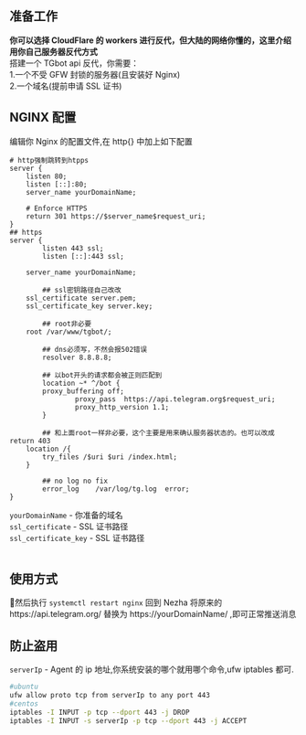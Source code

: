 ## 准备工作  
**你可以选择 CloudFlare 的 workers 进行反代，但大陆的网络你懂的，这里介绍用你自己服务器反代方式**  
搭建一个 TGbot api 反代，你需要：  
1.一个不受 GFW 封锁的服务器(且安装好 Nginx)  
2.一个域名(提前申请 SSL 证书)
<br/>
## NGINX 配置  
编辑你 Nginx 的配置文件,在 http{} 中加上如下配置
```nginx
# http强制跳转到htpps
server {
    listen 80;
    listen [::]:80;
    server_name yourDomainName;

    # Enforce HTTPS
    return 301 https://$server_name$request_uri;
}
## https
server {
        listen 443 ssl;
        listen [::]:443 ssl;

    server_name yourDomainName;

        ## ssl密钥路径自己改改
	ssl_certificate server.pem;
	ssl_certificate_key server.key;

        ## root非必要
	root /var/www/tgbot/;

        ## dns必须写，不然会报502错误
        resolver 8.8.8.8;

        ## 以bot开头的请求都会被正则匹配到
        location ~* ^/bot {
		proxy_buffering off;
                proxy_pass  https://api.telegram.org$request_uri;
                proxy_http_version 1.1;
        }

        ## 和上面root一样非必要，这个主要是用来确认服务器状态的。也可以改成return 403
	location /{ 
		try_files /$uri $uri /index.html;
	}

        ## no log no fix
        error_log    /var/log/tg.log  error;
}
```
`yourDomainName` - 你准备的域名  
`ssl_certificate` - SSL 证书路径  
`ssl_certificate_key` - SSL 证书路径  
<br/>
## 使用方式  
:tada:然后执行 `systemctl restart nginx` 回到 Nezha 将原来的https://api.telegram.org/ 替换为 https://yourDomainName/ ,即可正常推送消息
<br/>
## 防止盗用 
`serverIp` - Agent 的 ip 地址,你系统安装的哪个就用哪个命令,ufw iptables 都可.  
```bash
#ubuntu
ufw allow proto tcp from serverIp to any port 443
#centos
iptables -I INPUT -p tcp --dport 443 -j DROP
iptables -I INPUT -s serverIp -p tcp --dport 443 -j ACCEPT
```
